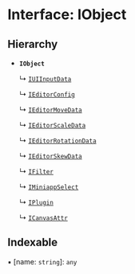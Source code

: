 # Interface: IObject

## Hierarchy

- **`IObject`**

  ↳ [`IUIInputData`](IUIInputData.md)

  ↳ [`IEditorConfig`](IEditorConfig.md)

  ↳ [`IEditorMoveData`](IEditorMoveData.md)

  ↳ [`IEditorScaleData`](IEditorScaleData.md)

  ↳ [`IEditorRotationData`](IEditorRotationData.md)

  ↳ [`IEditorSkewData`](IEditorSkewData.md)

  ↳ [`IFilter`](IFilter.md)

  ↳ [`IMiniappSelect`](IMiniappSelect.md)

  ↳ [`IPlugin`](IPlugin.md)

  ↳ [`ICanvasAttr`](ICanvasAttr.md)

## Indexable

▪ [name: `string`]: `any`
